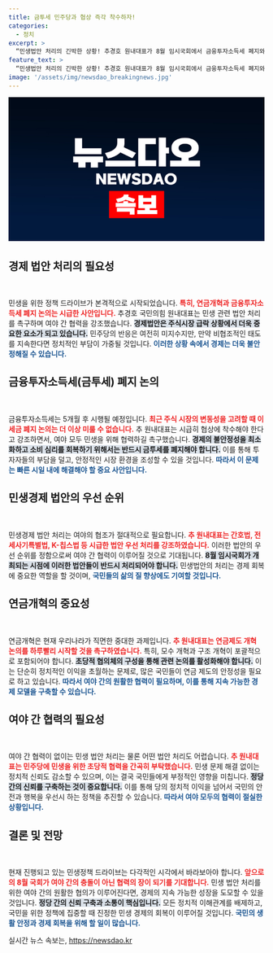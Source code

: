 ```yaml
---
title: 금투세 민주당과 협상 즉각 착수하자!
categories:
  - 정치
excerpt: >
  “민생법안 처리의 긴박한 상황! 추경호 원내대표가 8월 임시국회에서 금융투자소득세 폐지와 연금개혁 초당적 협의를 촉구하며 여야 협력을 강조하고 있다. 과연 정치권은 민생 문제 해결을 위해 손을 잡을 것인가?”
feature_text: >
  “민생법안 처리의 긴박한 상황! 추경호 원내대표가 8월 임시국회에서 금융투자소득세 폐지와 연금개혁 초당적 협의를 촉구하며 여야 협력을 강조하고 있다. 과연 정치권은 민생 문제 해결을 위해 손을 잡을 것인가?”
image: '/assets/img/newsdao_breakingnews.jpg'
---
```


<p><img src="/assets/img/newsdao_breakingnews.jpg" alt="firstkoreanews 속보" /></p>

<h2 data-ke-size="size26">경제 법안 처리의 필요성</h2>

<p data-ke-size="size16">&nbsp;</p>

<p>민생을 위한 정책 드라이브가 본격적으로 시작되었습니다. <b><span style="color: #ee2323;">특히, 연금개혁과 금융투자소득세 폐지 논의는 시급한 사안입니다.</span></b> 추경호 국민의힘 원내대표는 민생 관련 법안 처리를 촉구하며 여야 간 협력을 강조했습니다. <b><span style="background-color: #21538527;">경제법안은 주식시장 급락 상황에서 더욱 중요한 요소가 되고 있습니다.</span></b> 민주당의 반응은 여전히 미지수지만, 만약 비협조적인 태도를 지속한다면 정치적인 부담이 가중될 것입니다. <b><span style="color: #1a5490;">이러한 상황 속에서 경제는 더욱 불안정해질 수 있습니다.</span></b></p>

<h2 data-ke-size="size26">금융투자소득세(금투세) 폐지 논의</h2>

<p data-ke-size="size16">&nbsp;</p>

<p>금융투자소득세는 5개월 후 시행될 예정입니다. <b><span style="color: #ee2323;">최근 주식 시장의 변동성을 고려할 때 이 세금 폐지 논의는 더 이상 미룰 수 없습니다.</span></b> 추 원내대표는 시급히 협상에 착수해야 한다고 강조하면서, 여야 모두 민생을 위해 협력하길 촉구했습니다. <b><span style="background-color: #21538527;">경제의 불안정성을 최소화하고 소비 심리를 회복하기 위해서는 반드시 금투세를 폐지해야 합니다.</span></b> 이를 통해 투자자들의 부담을 덜고, 안정적인 시장 환경을 조성할 수 있을 것입니다. <b><span style="color: #1a5490;">따라서 이 문제는 빠른 시일 내에 해결해야 할 중요 사안입니다.</span></b></p>

<h2 data-ke-size="size26">민생경제 법안의 우선 순위</h2>

<p data-ke-size="size16">&nbsp;</p>

<p>민생경제 법안 처리는 여야의 협조가 절대적으로 필요합니다. <b><span style="color: #ee2323;">추 원내대표는 간호법, 전세사기특별법, K-칩스법 등 시급한 법안 우선 처리를 강조하였습니다.</span></b> 이러한 법안의 우선 순위를 정함으로써 여야 간 협력이 이루어질 것으로 기대됩니다. <b><span style="background-color: #21538527;">8월 임시국회가 개최되는 시점에 이러한 법안들이 반드시 처리되어야 합니다.</span></b> 민생법안의 처리는 경제 회복에 중요한 역할을 할 것이며, <b><span style="color: #1a5490;">국민들의 삶의 질 향상에도 기여할 것입니다.</span></b></p>

<h2 data-ke-size="size26">연금개혁의 중요성</h2>

<p data-ke-size="size16">&nbsp;</p>

<p>연금개혁은 현재 우리나라가 직면한 중대한 과제입니다. <b><span style="color: #ee2323;">추 원내대표는 연금제도 개혁 논의를 하루빨리 시작할 것을 촉구하였습니다.</span></b> 특히, 모수 개혁과 구조 개혁이 포괄적으로 포함되어야 합니다. <b><span style="background-color: #21538527;">초당적 협의체의 구성을 통해 관련 논의를 활성화해야 합니다.</span></b> 이는 단순히 정치적인 이익을 초월하는 문제로, 많은 국민들이 연금 제도의 안정성을 필요로 하고 있습니다. <b><span style="color: #1a5490;">따라서 여야 간의 원활한 협력이 필요하며, 이를 통해 지속 가능한 경제 모델을 구축할 수 있습니다.</span></b></p>

<h2 data-ke-size="size26">여야 간 협력의 필요성</h2>

<p data-ke-size="size16">&nbsp;</p>

<p>여야 간 협력이 없이는 민생 법안 처리는 물론 어떤 법안 처리도 어렵습니다. <b><span style="color: #ee2323;">추 원내대표는 민주당에 민생을 위한 초당적 협력을 간곡히 부탁했습니다.</span></b> 민생 문제 해결 없이는 정치적 신뢰도 감소할 수 있으며, 이는 결국 국민들에게 부정적인 영향을 미칩니다. <b><span style="background-color: #21538527;">정당 간의 신뢰를 구축하는 것이 중요합니다.</span></b> 이를 통해 당의 정치적 이익을 넘어서 국민의 안전과 행복을 우선시 하는 정책을 추진할 수 있습니다. <b><span style="color: #1a5490;">따라서 여야 모두의 협력이 절실한 상황입니다.</span></b></p>

<h2 data-ke-size="size26">결론 및 전망</h2>

<p data-ke-size="size16">&nbsp;</p>

<p>현재 진행되고 있는 민생정책 드라이브는 다각적인 시각에서 바라보아야 합니다. <b><span style="color: #ee2323;">앞으로의 8월 국회가 여야 간의 충돌이 아닌 협력의 장이 되기를 기대합니다.</span></b> 민생 법안 처리를 위한 여야 간의 원활한 협의가 이루어진다면, 경제의 지속 가능한 성장을 도모할 수 있을 것입니다. <b><span style="background-color: #21538527;">정당 간의 신뢰 구축과 소통이 핵심입니다.</span></b> 모든 정치적 이해관계를 배제하고, 국민을 위한 정책에 집중할 때 진정한 민생 경제의 회복이 이루어질 것입니다. <b><span style="color: #1a5490;">국민의 생활 안정과 경제 회복을 위해 할 일이 많습니다.</span></b></p>
실시간 뉴스 속보는, <a href="https://newsdao.kr" rel="dofollow">https://newsdao.kr</a>


